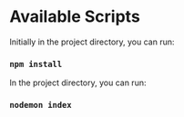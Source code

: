 # Available Scripts

Initially in the project directory, you can run:

### `npm install`

In the project directory, you can run:

### `nodemon index`